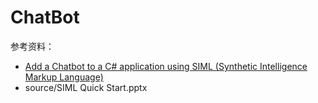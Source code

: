 # ChatBot

参考资料：
- [Add a Chatbot to a C# application using SIML (Synthetic Intelligence Markup Language)](http://www.codeproject.com/Articles/866760/Add-a-Chatbot-to-a-Csharp-application-using-SIML-S)
- source/SIML Quick Start.pptx
